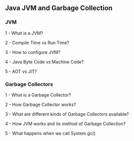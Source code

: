 ## Java JVM and Garbage Collection

### JVM
1 - What is a JVM?

2 - Compile Time vs Run Time?

3 - How to configure JVM?

4 - Java Byte Code vs Machine Code?

5 - AOT vs JIT?

### Garbage Collectors
1 - What is a Garbage Collector?

2 - How Garbage Collector works?

3 - What are different kinds of Garbage Collectors available?

4 - How JVM works and its method of Garbage Collection?

5 - What happens when we call System.gc()